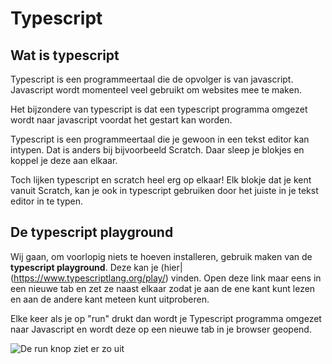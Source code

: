 # Typescript

## Wat is typescript

Typescript is een programmeertaal die de opvolger is van javascript. Javascript wordt momenteel veel gebruikt om websites mee te maken. 

Het bijzondere van typescript is dat een typescript programma omgezet wordt naar javascript voordat het gestart kan worden.

Typescript is een programmeertaal die je gewoon in een tekst editor kan intypen. Dat is anders bij bijvoorbeeld Scratch. Daar sleep je blokjes en koppel je deze aan elkaar.

Toch lijken typescript en scratch heel erg op elkaar! Elk blokje dat je kent vanuit Scratch, kan je ook in typescript gebruiken door het juiste in je tekst editor in te typen.

## De typescript playground

Wij gaan, om voorlopig niets te hoeven installeren, gebruik maken van de **typescript playground**. Deze kan je (hier|(https://www.typescriptlang.org/play/) vinden. Open deze link maar eens in een nieuwe tab en zet ze naast elkaar zodat je aan de ene kant kunt lezen en aan de andere kant meteen kunt uitproberen.

Elke keer als je op "run" drukt dan wordt je Typescript programma omgezet naar Javascript en wordt deze op een nieuwe tab in je browser geopend.

![De run knop ziet er zo uit](github.com/CoderDojoDB/typescript/images/run.png)

## 
